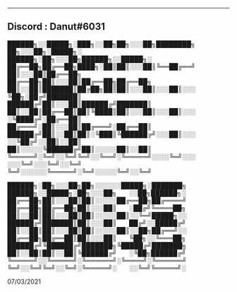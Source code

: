 --------------------
Discord : Danut#6031
--------------------


██████╗░░█████╗░███╗░░██╗██╗░░░██╗████████╗  ██╗░░░██╗░█████╗░  ██████╗░██╗░░░██╗██████╗░░█████╗░
██╔══██╗██╔══██╗████╗░██║██║░░░██║╚══██╔══╝  ██║░░░██║██╔══██╗  ██╔══██╗██║░░░██║██╔══██╗██╔══██╗
██║░░██║███████║██╔██╗██║██║░░░██║░░░██║░░░  ╚██╗░██╔╝███████║  ██████╔╝██║░░░██║██████╔╝███████║
██║░░██║██╔══██║██║╚████║██║░░░██║░░░██║░░░  ░╚████╔╝░██╔══██║  ██╔═══╝░██║░░░██║██╔═══╝░██╔══██║
██████╔╝██║░░██║██║░╚███║╚██████╔╝░░░██║░░░  ░░╚██╔╝░░██║░░██║  ██║░░░░░╚██████╔╝██║░░░░░██║░░██║
╚═════╝░╚═╝░░╚═╝╚═╝░░╚══╝░╚═════╝░░░░╚═╝░░░  ░░░╚═╝░░░╚═╝░░╚═╝  ╚═╝░░░░░░╚═════╝░╚═╝░░░░░╚═╝░░╚═╝

██████╗░██╗░░░██╗██╗░░░░░░█████╗░███████╗  ██████╗░░█████╗░██╗░░░██╗  ░░██╗██████╗░
██╔══██╗██║░░░██║██║░░░░░██╔══██╗██╔════╝  ██╔══██╗██╔══██╗██║░░░██║  ░██╔╝╚════██╗
██║░░██║██║░░░██║██║░░░░░██║░░╚═╝█████╗░░  ██████╔╝███████║██║░░░██║  ██╔╝░░█████╔╝
██║░░██║██║░░░██║██║░░░░░██║░░██╗██╔══╝░░  ██╔══██╗██╔══██║██║░░░██║  ╚██╗░░╚═══██╗
██████╔╝╚██████╔╝███████╗╚█████╔╝███████╗  ██║░░██║██║░░██║╚██████╔╝  ░╚██╗██████╔╝
╚═════╝░░╚═════╝░╚══════╝░╚════╝░╚══════╝  ╚═╝░░╚═╝╚═╝░░╚═╝░╚═════╝░  ░░╚═╝╚═════╝░


07/03/2021

